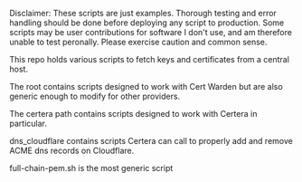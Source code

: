 Disclaimer: These scripts are just examples. Thorough testing
and error handling should be done before deploying any script
to production. Some scripts may be user contributions for
software I don't use, and am therefore unable to test peronally.
Please exercise caution and common sense.

This repo holds various scripts to fetch keys and certificates
from a central host.

The root contains scripts designed to work with Cert Warden
but are also generic enough to modify for other providers.

The certera path contains scripts designed to work with
Certera in particular.

dns_cloudflare contains scripts Certera can call to properly
add and remove ACME dns records on Cloudflare.

full-chain-pem.sh is the most generic script
